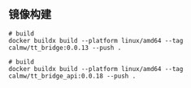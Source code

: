 ## 镜像构建

``` shell
# build 
docker buildx build --platform linux/amd64 --tag calmw/tt_bridge:0.0.13 --push .
```

``` shell
# build 
docker buildx build --platform linux/amd64 --tag calmw/tt_bridge_api:0.0.18 --push .
```

